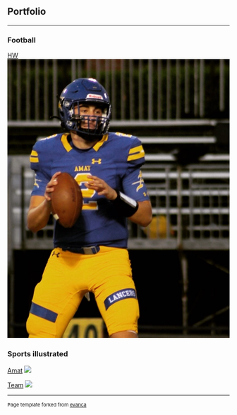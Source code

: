 ## Portfolio

---

### Football

[HW](/sample_page)
<img src="images/E75A3464-68D1-4D50-B61C-0D2A94E70EB3.JPG?raw=true"/>

### Sports illustrated 

[Amat](/sample_page)
<img src="HWsportsIllustrated.JPG?raw=true"/>



[Team](/sample_page)
<img src="Untitled presentation (1).jpg?raw=true"/>

---
<p style="font-size:11px">Page template forked from <a href="https://github.com/evanca/quick-portfolio">evanca</a></p>
<!-- Remove above link if you don't want to attibute -->
